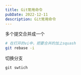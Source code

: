 ```yaml
---
title: Git常用命令
pubDate: 2022-12-11
description: Git常用命令
---
```


多个提交合并成一个

```bash
# 在打开的vi中，把要合并的加上squash
git rebase -i
```

切换分支

```
git swtich
```
